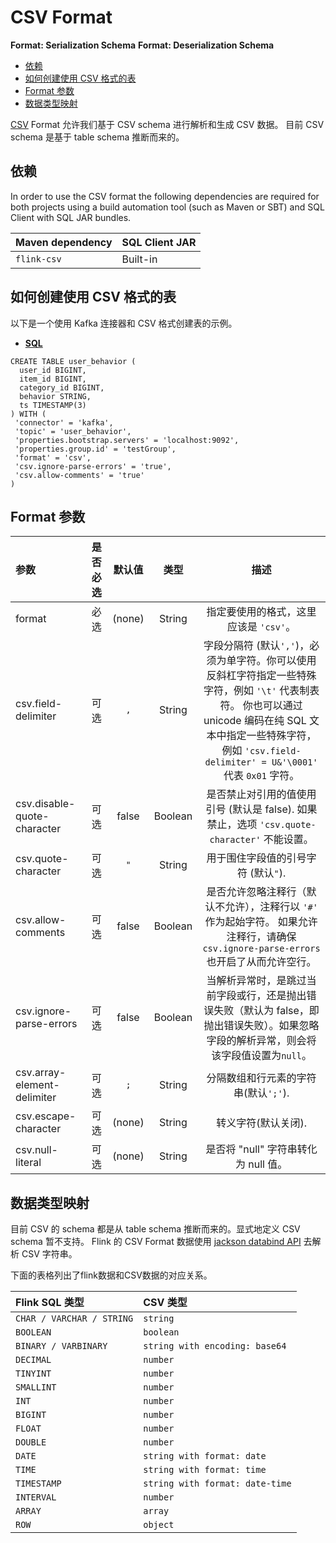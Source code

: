 # CSV Format

**Format: Serialization Schema** **Format: Deserialization Schema**

- [依赖](https://ci.apache.org/projects/flink/flink-docs-release-1.12/zh/dev/table/connectors/formats/csv.html#依赖)
- [如何创建使用 CSV 格式的表](https://ci.apache.org/projects/flink/flink-docs-release-1.12/zh/dev/table/connectors/formats/csv.html#如何创建使用-csv-格式的表)
- [Format 参数](https://ci.apache.org/projects/flink/flink-docs-release-1.12/zh/dev/table/connectors/formats/csv.html#format-参数)
- [数据类型映射](https://ci.apache.org/projects/flink/flink-docs-release-1.12/zh/dev/table/connectors/formats/csv.html#数据类型映射)

[CSV](https://zh.wikipedia.org/wiki/逗号分隔值) Format 允许我们基于 CSV schema 进行解析和生成 CSV 数据。 目前 CSV schema 是基于 table schema 推断而来的。

## 依赖

In order to use the CSV format the following dependencies are required for both projects using a build automation tool (such as Maven or SBT) and SQL Client with SQL JAR bundles.

| Maven dependency | SQL Client JAR |
| :--------------- | :------------- |
| `flink-csv`      | Built-in       |

## 如何创建使用 CSV 格式的表

以下是一个使用 Kafka 连接器和 CSV 格式创建表的示例。

- [**SQL**](https://ci.apache.org/projects/flink/flink-docs-release-1.12/zh/dev/table/connectors/formats/csv.html#tab_SQL_0)

```
CREATE TABLE user_behavior (
  user_id BIGINT,
  item_id BIGINT,
  category_id BIGINT,
  behavior STRING,
  ts TIMESTAMP(3)
) WITH (
 'connector' = 'kafka',
 'topic' = 'user_behavior',
 'properties.bootstrap.servers' = 'localhost:9092',
 'properties.group.id' = 'testGroup',
 'format' = 'csv',
 'csv.ignore-parse-errors' = 'true',
 'csv.allow-comments' = 'true'
)
```

## Format 参数

| 参数                        | 是否必选 | 默认值 |  类型   |                             描述                             |
| :-------------------------- | :------: | :----: | :-----: | :----------------------------------------------------------: |
| format                      |   必选   | (none) | String  |            指定要使用的格式，这里应该是 `'csv'`。            |
| csv.field-delimiter         |   可选   |  `,`   | String  | 字段分隔符 (默认`','`)，必须为单字符。你可以使用反斜杠字符指定一些特殊字符，例如 `'\t'` 代表制表符。 你也可以通过 unicode 编码在纯 SQL 文本中指定一些特殊字符，例如 `'csv.field-delimiter' = U&'\0001'` 代表 `0x01` 字符。 |
| csv.disable-quote-character |   可选   | false  | Boolean | 是否禁止对引用的值使用引号 (默认是 false). 如果禁止，选项 `'csv.quote-character'` 不能设置。 |
| csv.quote-character         |   可选   |  `"`   | String  |             用于围住字段值的引号字符 (默认`"`).              |
| csv.allow-comments          |   可选   | false  | Boolean | 是否允许忽略注释行（默认不允许），注释行以 `'#'` 作为起始字符。 如果允许注释行，请确保 `csv.ignore-parse-errors` 也开启了从而允许空行。 |
| csv.ignore-parse-errors     |   可选   | false  | Boolean | 当解析异常时，是跳过当前字段或行，还是抛出错误失败（默认为 false，即抛出错误失败）。如果忽略字段的解析异常，则会将该字段值设置为`null`。 |
| csv.array-element-delimiter |   可选   |  `;`   | String  |             分隔数组和行元素的字符串(默认`';'`).             |
| csv.escape-character        |   可选   | (none) | String  |                     转义字符(默认关闭).                      |
| csv.null-literal            |   可选   | (none) | String  |             是否将 "null" 字符串转化为 null 值。             |

## 数据类型映射

目前 CSV 的 schema 都是从 table schema 推断而来的。显式地定义 CSV schema 暂不支持。 Flink 的 CSV Format 数据使用 [jackson databind API](https://github.com/FasterXML/jackson-databind) 去解析 CSV 字符串。

下面的表格列出了flink数据和CSV数据的对应关系。

| Flink SQL 类型            | CSV 类型                        |
| :------------------------ | :------------------------------ |
| `CHAR / VARCHAR / STRING` | `string`                        |
| `BOOLEAN`                 | `boolean`                       |
| `BINARY / VARBINARY`      | `string with encoding: base64`  |
| `DECIMAL`                 | `number`                        |
| `TINYINT`                 | `number`                        |
| `SMALLINT`                | `number`                        |
| `INT`                     | `number`                        |
| `BIGINT`                  | `number`                        |
| `FLOAT`                   | `number`                        |
| `DOUBLE`                  | `number`                        |
| `DATE`                    | `string with format: date`      |
| `TIME`                    | `string with format: time`      |
| `TIMESTAMP`               | `string with format: date-time` |
| `INTERVAL`                | `number`                        |
| `ARRAY`                   | `array`                         |
| `ROW`                     | `object`                        |
